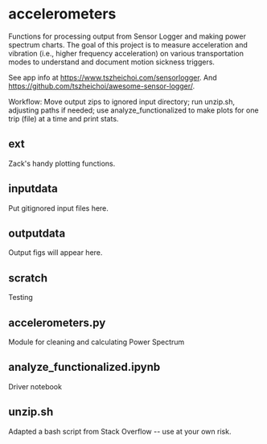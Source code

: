 # accelerometers
Functions for processing output from Sensor Logger and making power spectrum charts.
The goal of this project is to measure acceleration and vibration (i.e., higher frequency acceleration)
on various transportation modes to understand and document motion sickness triggers.

See app info at https://www.tszheichoi.com/sensorlogger.
And https://github.com/tszheichoi/awesome-sensor-logger/.

Workflow: Move output zips to ignored input directory; run unzip.sh, adjusting paths if needed; use analyze_functionalized to make plots for
one trip (file) at a time and print stats.

## ext
Zack's handy plotting functions.

## inputdata
Put gitignored input files here.

## outputdata
Output figs will appear here.

## scratch
Testing

## accelerometers.py
Module for cleaning and calculating Power Spectrum

## analyze_functionalized.ipynb
Driver notebook

## unzip.sh
Adapted a bash script from Stack Overflow -- use at your own risk.